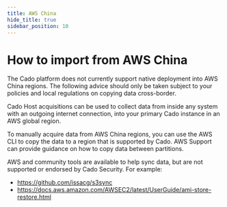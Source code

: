 ```yaml
---
title: AWS China
hide_title: true
sidebar_position: 10
---
```


# How to import from AWS China

The Cado platform does not currently support native deployment into AWS China regions. The following advice should only be taken  subject to your policies and local regulations on copying data cross-border.

Cado Host acquisitions can be used to collect data from inside any system with an outgoing internet connection, into your primary Cado instance in an AWS global region.

To manually acquire data from AWS China regions, you can use the AWS CLI to copy the data to a region that is supported by Cado. AWS Support can provide guidance on how to copy data between partitions. 

AWS and community tools are available to help sync data, but are not supported or endorsed by Cado Security. For example:
- https://github.com/issacg/s3sync
- https://docs.aws.amazon.com/AWSEC2/latest/UserGuide/ami-store-restore.html
